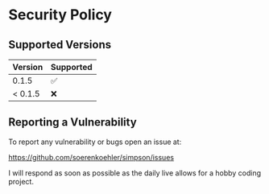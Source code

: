 # Security Policy

## Supported Versions

| Version   | Supported          |
| --------- | ------------------ |
|   0.1.5   | :white_check_mark: |
| < 0.1.5   | :x:                |

## Reporting a Vulnerability

To report any vulnerability or bugs open an issue at:

https://github.com/soerenkoehler/simpson/issues

I will respond as soon as possible as the daily live allows for a hobby coding project.
